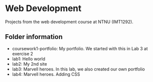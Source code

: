 # Web Development
Projects from the web development course at NTNU (IMT1292).

## Folder information
- coursework1-portfolio: My portfolio. We started with this in Lab 3 at exercise 2
- lab1: Hello world
- lab2: My 2nd site
- lab3: Marvell heroes. In this lab, we also created our own portfolio
- lab4: Marvell heroes. Adding CSS
